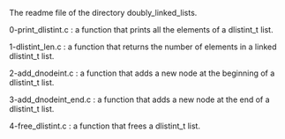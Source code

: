 The readme file of the directory doubly_linked_lists.

0-print_dlistint.c : a function that prints all the elements of a
dlistint_t list.

1-dlistint_len.c : a function that returns the number of elements in a
linked dlistint_t list.

2-add_dnodeint.c : a function that adds a new node at the beginning of a
dlistint_t list.

3-add_dnodeint_end.c : a function that adds a new node at the end of a
dlistint_t list.

4-free_dlistint.c : a function that frees a dlistint_t list.
